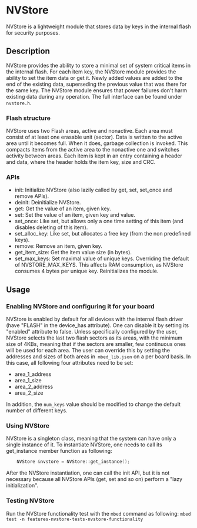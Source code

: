 # NVStore

NVStore is a lightweight module that stores data by keys in the internal flash for security purposes. 

## Description

NVStore provides the ability to store a minimal set of system critical items in the internal flash.
For each item key, the NVStore module provides the ability to set the item data or get it.
Newly added values are added to the end of the existing data, superseding the previous value that was there for the same key. 
The NVStore module ensures that power failures don't harm existing data during any operation.
The full interface can be found under `nvstore.h`.

### Flash structure
NVStore uses two Flash areas, active and nonactive. Each area must consist of at least one erasable unit (sector).
Data is written to the active area until it becomes full. When it does, garbage collection is invoked.
This compacts items from the active area to the nonactive one and switches activity between areas.
Each item is kept in an entry containing a header and data, where the header holds the item key, size and CRC.

### APIs
- init: Initialize NVStore (also lazily called by get, set, set_once and remove APIs).
- deinit: Deinitialize NVStore.
- get: Get the value of an item, given key.
- set: Set the value of an item, given key and value.
- set_once: Like set, but allows only a one time setting of this item (and disables deleting of this item).
- set_alloc_key: Like set, but allocates a free key (from the non predefined keys).
- remove: Remove an item, given key.
- get_item_size: Get the item value size (in bytes).
- set_max_keys: Set maximal value of unique keys. Overriding the default of NVSTORE_MAX_KEYS. This affects RAM consumption,
  as NVStore consumes 4 bytes per unique key. Reinitializes the module.


## Usage

### Enabling NVStore and configuring it for your board
NVStore is enabled by default for all devices with the internal flash driver (have "FLASH" in the device_has attribute).
One can disable it by setting its "enabled" attribute to false.
Unless specifically configured by the user, NVStore selects the last two flash sectors as its areas, with the minimum size of 4KBs,
meaning that if the sectors are smaller, few continuous ones will be used for each area.
The user can override this by setting the addresses and sizes of both areas in` mbed_lib.json` on a per board basis.
In this case, all following four attributes need to be set:
- area_1_address
- area_1_size
- area_2_address
- area_2_size

In addition, the `num_keys` value should be modified to change the default number of different keys.

### Using NVStore
NVStore is a singleton class, meaning that the system can have only a single instance of it.
To instantiate NVStore, one needs to call its get_instance member function as following:
``` c++
    NVStore &nvstore = NVStore::get_instance();
```
After the NVStore instantiation, one can call the init API, but it is not necessary because all
NVStore APIs (get, set and so on) perform a "lazy initialization".

### Testing NVStore
Run the NVStore functionality test with the `mbed` command as following:
```mbed test -n features-nvstore-tests-nvstore-functionality```
